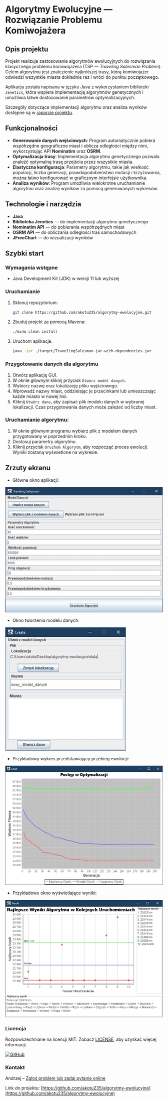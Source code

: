 # Algorytmy Ewolucyjne — Rozwiązanie Problemu Komiwojażera

## Opis projektu

Projekt realizuje zastosowanie algorytmów ewolucyjnych do rozwiązania klasycznego problemu komiwojażera (TSP — *Traveling Salesman Problem*). Celem algorytmu jest znalezienie najkrótszej trasy, którą komiwojażer odwiedzi wszystkie miasta dokładnie raz i wróci do punktu początkowego.

Aplikacja została napisana w języku Java z wykorzystaniem biblioteki `Jenetics`, która wspiera implementację algorytmów genetycznych i umożliwia łatwe dostosowanie parametrów optymalizacyjnych.

Szczegóły dotyczące implementacji algorytmu oraz analiza wyników dostępne są w [raporcie projektu](https://github.com/akotu235/algorytmy-ewolucyjne/blob/master/report/report.md).

## Funkcjonalności

- **Generowanie danych wejściowych**: Program automatycznie pobiera współrzędne geograficzne miast i oblicza odległości między nimi, wykorzystując API **Nominatim** oraz **OSRM**.
- **Optymalizacja trasy**: Implementacja algorytmu genetycznego pozwala znaleźć optymalną trasę przejścia przez wszystkie miasta.
- **Elastyczna konfiguracja**: Parametry algorytmu, takie jak wielkość populacji, liczba generacji, prawdopodobieństwo mutacji i krzyżowania, można łatwo konfigurować w graficznym interfejsie użytkownika.
- **Analiza wyników**: Program umożliwia wielokrotne uruchamianie algorytmu oraz analizę wyników za pomocą generowanych wykresów.

## Technologie i narzędzia

- **Java**
- **Biblioteka Jenetics** — do implementacji algorytmu genetycznego
- **Nominatim API** — do pobierania współrzędnych miast
- **OSRM API** — do obliczania odległości tras samochodowych
- **JFreeChart** — do wizualizacji wyników

## Szybki start

### Wymagania wstępne

* Java Development Kit (JDK) w wersji 11 lub wyższej

### Uruchamianie

1. Sklonuj repozytorium:
   ```bash
   git clone https://github.com/akotu235/algorytmy-ewolucyjne.git
   ```

2. Zbuduj projekt za pomocą Mavena:
   ```bash
   ./mvnw clean install
   ```

3. Uruchom aplikacje.
   ```bash
   java -jar ./target/TravelingSalesman-jar-with-dependencies.jar
   ```

### Przygotowanie danych dla algorytmu
1. Otwórz aplikację GUI.
2. W oknie głównym kliknij przycisk `Utwórz model danych`.
3. Wybierz nazwę oraz lokalizację pliku wyjściowego.
4. Wprowadź nazwy miast, oddzielając je przecinkami lub umieszczając każde miasto w nowej linii.
5. Kliknij `Utwórz dane`, aby zapisać plik modelu danych w wybranej lokalizacji. Czas przygotowania danych może zależeć od liczby miast.

### Uruchamianie algorytmu:
1. W oknie głównym programu wybierz plik z modelem danych przygotowany w poprzednim kroku.
2. Dostosuj parametry algorytmu.
3. Kliknij przycisk `Uruchom Algorytm`, aby rozpocząć proces ewolucji. Wyniki zostaną wyświetlone na wykresie.

## Zrzuty ekranu

- Główne okno aplikacji:

![img1.jpg](report/img/img1.jpg)

- Okno tworzenia modelu danych:

![img2.jpg](report/img/img2.jpg)

- Przykładowy wykres przedstawiający przebieg ewolucji:

![img3.jpg](report/img/img3.jpg)

- Przykładowe okno wyświetlające wyniki:

![img4.jpg](report/img/img4.jpg)

### Licencja
Rozpowszechniane na licencji MIT. Zobacz [LICENSE](https://github.com/akotu235/algorytmy-ewolucyjne/blob/master/LICENSE), aby uzyskać więcej informacji.

[![GitHub](https://img.shields.io/github/license/akotu235/algorytmy-ewolucyjne)](https://github.com/akotu235/algorytmy-ewolucyjne/blob/master/LICENSE)

### Kontakt
Andrzej – [Zgłoś problem lub zadaj pytanie online](https://akotu235.github.io/)

Link do projektu: [https://github.com/akotu235/algorytmy-ewolucyjne](https://github.com/akotu235/algorytmy-ewolucyjne)
